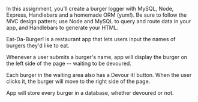 In this assignment, you'll create a burger logger with MySQL, Node, Express, Handlebars and a homemade ORM (yum!). Be sure to follow the MVC design pattern; use Node and MySQL to query and route data in your app, and Handlebars to generate your HTML.


Eat-Da-Burger! is a restaurant app that lets users input the names of burgers they'd like to eat.


Whenever a user submits a burger's name, app will display the burger on the left side of the page -- waiting to be devoured.


Each burger in the waiting area also has a Devour it! button. When the user clicks it, the burger will move to the right side of the page.


App will store every burger in a database, whether devoured or not.


